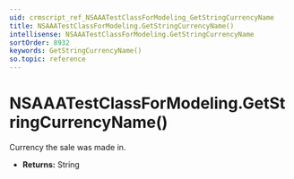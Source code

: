 ```yaml
---
uid: crmscript_ref_NSAAATestClassForModeling_GetStringCurrencyName
title: NSAAATestClassForModeling.GetStringCurrencyName()
intellisense: NSAAATestClassForModeling.GetStringCurrencyName
sortOrder: 8932
keywords: GetStringCurrencyName()
so.topic: reference
---
```


# NSAAATestClassForModeling.GetStringCurrencyName()

Currency the sale was made in.

* **Returns:** String

